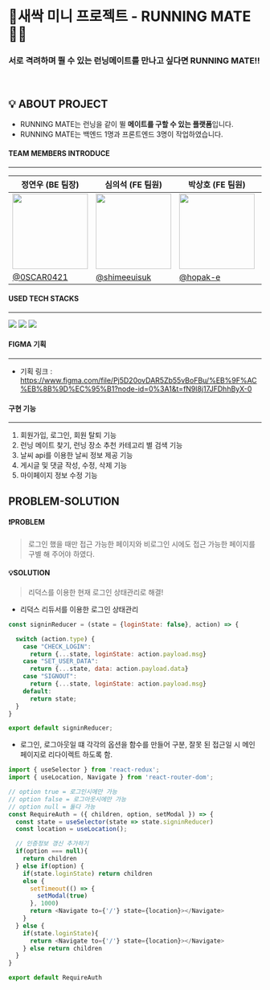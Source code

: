 # 🌱새싹 미니 프로젝트 - RUNNING MATE 🏃🏻‍ 
### 서로 격려하며 뛸 수 있는 런닝메이트를 만나고 싶다면 RUNNING MATE!!
</br>

## 💡 ABOUT PROJECT
* RUNNING MATE는 런닝을 같이 뛸 <strong>메이트를 구할 수 있는 플랫폼</strong>입니다.
* RUNNING MATE는 백엔드 1명과 프론트엔드 3명이 작업하였습니다.
#### TEAM MEMBERS INTRODUCE
---
|정연우 (BE 팀장)   |심의석 (FE 팀원)                  |박상호 (FE 팀원)               |문도연 (FE 팀원)               |
|----------------|-------------------------------|-----------------------------|-----------------------------|
|<img src='https://avatars.githubusercontent.com/u/104333720?v=4' width='150'>|<img src='https://user-images.githubusercontent.com/81614803/196865456-c74a5cb4-3143-4a8f-8207-11d2f8b5e872.png' width='150'/>|<img src='https://avatars.githubusercontent.com/u/97100045?v=4' width='150'/>|<img src='https://avatars.githubusercontent.com/u/102936206?v=4' width='150'/>|                  
|[@0SCAR0421](https://github.com/0SCAR0421)       |[@shimeeuisuk](https://github.com/shimeeuisuk)           |[@hopak-e](https://github.com/hopak-e)           |[@Moondoyeon](https://github.com/Moondoyeon)       |
#### USED TECH STACKS
---
<div>
<img src="https://img.shields.io/badge/react-61DAFB?style=for-the-badge&logo=react&logoColor=black">  <img src="https://img.shields.io/badge/styledcomponents-DB7093?style=for-the-badge&logo=styledcomponents&logoColor=black"> <img src="https://img.shields.io/badge/redux-764ABC?style=for-the-badge&logo=redux&logoColor=black">
</div>

#### FIGMA 기획 
---
* 기획 링크 : https://www.figma.com/file/Pj5D20ovDAR5Zb55vBoFBu/%EB%9F%AC%EB%8B%9D%EC%95%B1?node-id=0%3A1&t=fN9l8j17JFDhhByX-0

#### 구현 기능
---

1. 회원가입, 로그인, 회원 탈퇴 기능
2. 런닝 메이트 찾기, 런닝 장소 추천 카테고리 별 검색 기능
3. 날씨 api를 이용한 날씨 정보 제공 기능
4. 게시글 및 댓글 작성, 수정, 삭제 기능
5. 마이페이지 정보 수정 기능

## PROBLEM-SOLUTION
#### ❗️PROBLEM
> 로그인 했을 때만 접근 가능한 페이지와 비로그인 시에도 접근 가능한 페이지를 구별 해 주어야 하였다.
#### 💡SOLUTION
> 리덕스를 이용한 현재 로그인 상태관리로 해결!
* 리덕스 리듀서를 이용한 로그인 상태관리
```js
const signinReducer = (state = {loginState: false}, action) => {

  switch (action.type) {
    case "CHECK_LOGIN":
      return {...state, loginState: action.payload.msg}
    case "SET_USER_DATA":
      return {...state, data: action.payload.data}
    case "SIGNOUT":
      return {...state, loginState: action.payload.msg}
    default:
      return state;
  }
}

export default signinReducer;
```
* 로그인, 로그아웃일 떄 각각의 옵션을 함수를 만들어 구분, 잘못 된 접근일 시 메인 페이지로 리다이렉트 하도록 함.
```js
import { useSelector } from 'react-redux';
import { useLocation, Navigate } from 'react-router-dom';

// option true = 로그인시에만 가능
// option false = 로그아웃시에만 가능
// option null = 둘다 가능
const RequireAuth = ({ children, option, setModal }) => {
  const state = useSelector(state => state.signinReducer)
  const location = useLocation();

  // 인증정보 갱신 추가하기
  if(option === null){
    return children
  } else if(option) {
    if(state.loginState) return children
    else {
      setTimeout(() => {
        setModal(true)
      }, 1000)
      return <Navigate to={'/'} state={location}></Navigate>
    }
  } else {
    if(state.loginState){
      return <Navigate to={'/'} state={location}></Navigate>
    } else return children
  }
}

export default RequireAuth
```




